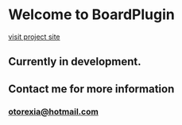 # Welcome to BoardPlugin

[visit project site](https://otorexia.github.io/BoardPlugin/)

## Currently in development. 

## Contact me for more information
### otorexia@hotmail.com
